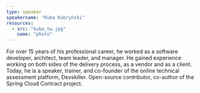 ```yaml
---
type: speaker
speakername: "Kuba Kubryński"
resources:
  - src: "kuba_tw.jpg"
    name: "photo"
---
```

For over 15 years of his professional career, he worked as a
software developer, architect, team leader, and manager.
He gained experience working on both sides of the delivery process,
as a vendor and as a client. Today, he is a speaker, trainer, and co-founder
of the online technical assessment platform, Devskiller.
Open-source contributor, co-author of the Spring Cloud Contract project.
